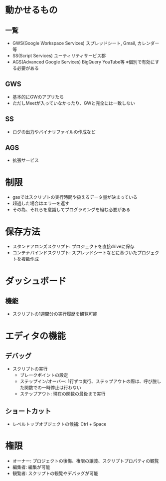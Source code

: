 # 動かせるもの
## 一覧
- GWS(Google Workspace Services) スプレッドシート, Gmail, カレンダー等
- SS(Script Services) ユーティリティサービス郡
- AGS(Advanced Google Services) BigQuery YouTube等 ※個別で有効にする必要がある
## GWS
- 基本的にGWのアプリたち
- ただしMeetが入っていなかったり、GWと完全には一致しない
## SS
- ログの出力やバイナリファイルの作成など
## AGS
- 拡張サービス


# 制限
- gasではスクリプトの実行時間や扱えるデータ量が決まっている
- 超過した場合はエラーを返す
- その為、それらを意識してプログラミングを組む必要がある


# 保存方法
- スタンドアロンズスクリプト: プロジェクトを直接driveに保存
- コンテナバインドスクリプト: スプレッドシートなどに基づいたプロジェクトを複数作成


# ダッシュボード
## 機能
- スクリプトの1週間分の実行履歴を観覧可能


# エディタの機能
## デバッグ
- スクリプトの実行
  - ブレークポイントの設定
  - ステップイン/オーバー: 1行ずつ実行、ステップアウトの際は、呼び脱した関数での一時停止は行わない
  - ステップアウト: 現在の関数の最後まで実行

## ショートカット
- レベルトップオブジェクトの候補: Ctrl + Space


# 権限
- オーナー: プロジェクトの後悔、権限の譲渡、スクリプトプロパティの観覧
- 編集者: 編集が可能
- 観覧者: スクリプトの観覧やデバッグが可能
